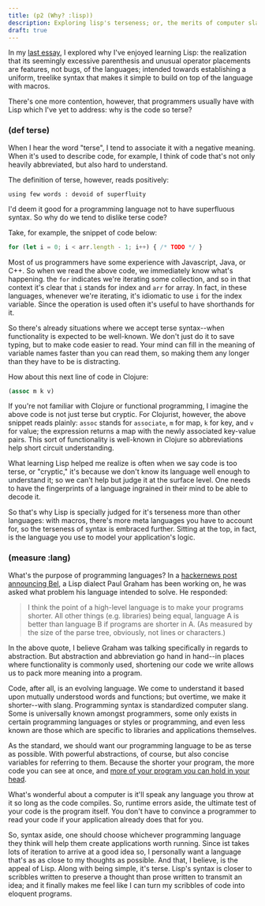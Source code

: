 ```yaml
---
title: (p2 (Why? :lisp))
description: Exploring lisp's terseness; or, the merits of computer slang.
draft: true
---
```


In my [last essay](/lisp-simple), I explored why I've enjoyed learning Lisp: the realization that its seemingly excessive parenthesis and unusual operator placements are features, not bugs, of the languages; intended towards establishing a uniform, treelike syntax that makes it simple to build on top of the language with macros.

There's one more contention, however, that programmers usually have with Lisp which I've yet to address: why is the code so terse? 

### (def terse)

When I hear the word "terse", I tend to associate it with a negative meaning. When it's used to describe code, for example, I think of code that's not only heavily abbreviated, but also hard to understand.

The definition of terse, however, reads positively:

```
using few words : devoid of superfluity
```

I'd deem it good for a programming language not to have superfluous syntax. So why do we tend to dislike terse code? 

Take, for example, the snippet of code below: 

```js
for (let i = 0; i < arr.length - 1; i++) { /* TODO */ }
```
Most of us programmers have some experience with Javascript, Java, or C++. So when we read the above code, we immediately know what's happening. the `for` indicates we're iterating some collection, and so in that context it's clear that `i` stands for index and `arr` for array. In fact, in these languages, whenever we're iterating, it's idiomatic to use `i` for the index variable. Since the operation is used often it's useful to have shorthands for it. 

So there's already situations where we accept terse syntax--when functionality is expected to be well-known. We don't just do it to save typing, but to make code easier to read. Your mind can fill in the meaning of variable names faster than you can read them, so making them any longer than they have to be is distracting.


How about this next line of code in Clojure: 

```clj
(assoc m k v)
```

If you're not familiar with Clojure or functional programming, I imagine the above code is not just terse but cryptic. For Clojurist, however, the above snippet reads plainly: `assoc` stands for `associate`, `m` for map, `k` for key, and `v` for value; the expression returns a map with the newly associated key-value pairs. This sort of functionality is well-known in Clojure so abbreviations help short circuit understanding.

What learning Lisp helped me realize is often when we say code is too terse, or "cryptic," it's because we don't know its language well enough to understand it; so we can't help but judge it at the surface level. One needs to have the fingerprints of a language ingrained in their mind to be able to decode it.

So that's why Lisp is specially judged for it's terseness more than other languages: with macros, there's more meta languages you have to account for, so the terseness of syntax is embraced further. Sitting at the top, in fact, is the language you use to model your application's logic.

### (measure :lang)

What's the purpose of programming languages? In a [hackernews post announcing Bel](http://paulgraham.com/bel.html), a Lisp dialect Paul Graham has been working on, he was asked what problem his language intended to solve. He responded:

> I think the point of a high-level language is to make your programs shorter. All other things (e.g. libraries) being equal, language A is better than language B if programs are shorter in A. (As measured by the size of the parse tree, obviously, not lines or characters.) 

In the above quote, I believe Graham was talking specifically in regards to abstraction. But abstraction and abbreviation go hand in hand--in places where functionality is commonly used, shortening our code we write allows us to pack more meaning into a program.

Code, after all, is an evolving language. We come to understand it based upon mutually understood words and functions; but overtime, we make it shorter--with slang. Programming syntax is standardized computer slang. Some is universally known amongst programmers, some only exists in certain programming languages or styles or programming, and even less known are those which are specific to libraries and applications themselves.

As the standard, we should want our programming language to be as terse as possible. With powerful abstractions, of course, but also concise variables for referring to them. Because the shorter your program, the more code you can see at once, and [more of your program you can hold in your head](http://www.paulgraham.com/head.html).

What's wonderful about a computer is it'll speak any language you throw at it so long as the code compiles. So, runtime errors aside, the ultimate test of your code is the program itself. You don't have to convince a programmer to read your code if your application already does that for you.

So, syntax aside, one should choose whichever programming language they think will help them create applications worth running. Since ist takes lots of iteration to arrive at a good idea so, I personally want a language that's as as close to my thoughts as possible. And that, I believe, is the appeal of Lisp. Along with being simple, it's terse. Lisp's syntax is closer to scribbles written to preserve a thought than prose written to transmit an idea; and it finally makes me feel like I can turn my scribbles of code into eloquent programs.

